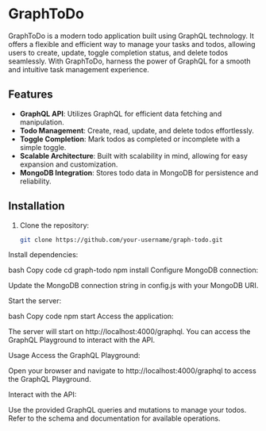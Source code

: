 # GraphToDo

GraphToDo is a modern todo application built using GraphQL technology. It offers a flexible and efficient way to manage your tasks and todos, allowing users to create, update, toggle completion status, and delete todos seamlessly. With GraphToDo, harness the power of GraphQL for a smooth and intuitive task management experience.

## Features

- **GraphQL API**: Utilizes GraphQL for efficient data fetching and manipulation.
- **Todo Management**: Create, read, update, and delete todos effortlessly.
- **Toggle Completion**: Mark todos as completed or incomplete with a simple toggle.
- **Scalable Architecture**: Built with scalability in mind, allowing for easy expansion and customization.
- **MongoDB Integration**: Stores todo data in MongoDB for persistence and reliability.

## Installation

1. Clone the repository:

   ```bash
   git clone https://github.com/your-username/graph-todo.git
Install dependencies:

bash
Copy code
cd graph-todo
npm install
Configure MongoDB connection:

Update the MongoDB connection string in config.js with your MongoDB URI.

Start the server:

bash
Copy code
npm start
Access the application:

The server will start on http://localhost:4000/graphql. You can access the GraphQL Playground to interact with the API.

Usage
Access the GraphQL Playground:

Open your browser and navigate to http://localhost:4000/graphql to access the GraphQL Playground.

Interact with the API:

Use the provided GraphQL queries and mutations to manage your todos. Refer to the schema and documentation for available operations.